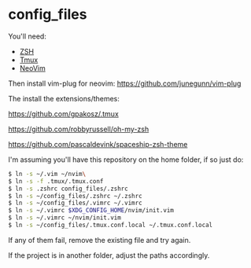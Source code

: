 # config_files

You'll need: 
- [ZSH](https://www.zsh.org)
- [Tmux](https://github.com/tmux/tmux/wiki)
- [NeoVim](https://neovim.io/)





Then install vim-plug for neovim:
https://github.com/junegunn/vim-plug


The install the extensions/themes: 

https://github.com/gpakosz/.tmux

https://github.com/robbyrussell/oh-my-zsh

https://github.com/pascaldevink/spaceship-zsh-theme


I'm assuming you'll have this repository on the home folder, if so just do:
```bash
$ ln -s ~/.vim ~/nvim\
$ ln -s -f .tmux/.tmux.conf
$ ln -s .zshrc config_files/.zshrc
$ ln -s ~/config_files/.zshrc ~/.zshrc
$ ln -s ~/config_files/.vimrc ~/.vimrc
$ ln -s ~/.vimrc $XDG_CONFIG_HOME/nvim/init.vim
$ ln -s ~/.vimrc ~/nvim/init.vim
$ ln -s ~/config_files/.tmux.conf.local ~/.tmux.conf.local
```
If any of them fail, remove the existing file and try again.

If the project is in another folder, adjust the paths accordingly.
